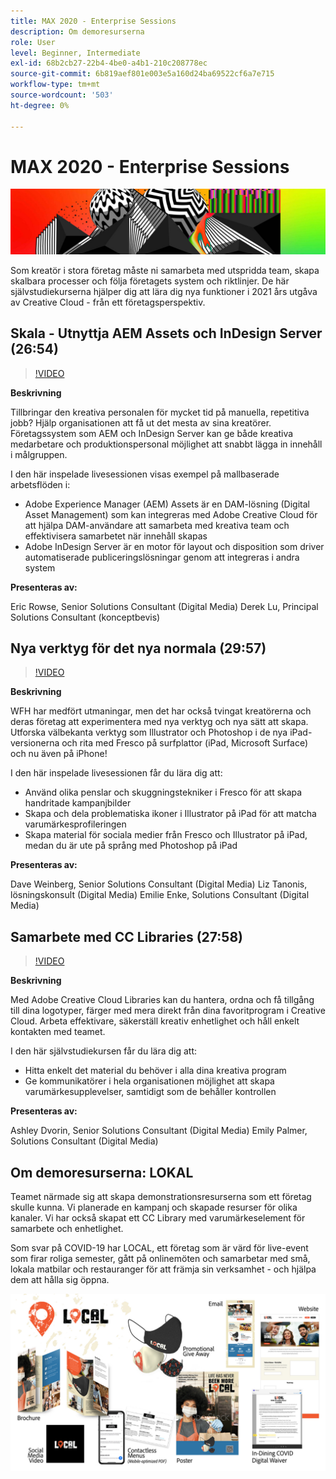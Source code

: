 ```yaml
---
title: MAX 2020 - Enterprise Sessions
description: Om demoresurserna
role: User
level: Beginner, Intermediate
exl-id: 68b2cb27-22b4-4be0-a4b1-210c208778ec
source-git-commit: 6b819aef801e003e5a160d24ba69522cf6a7e715
workflow-type: tm+mt
source-wordcount: '503'
ht-degree: 0%

---
```


# MAX 2020 - Enterprise Sessions

![Max 2020 Hero Image](../assets/MAX2020.jpg)

Som kreatör i stora företag måste ni samarbeta med utspridda team, skapa skalbara processer och följa företagets system och riktlinjer. De här självstudiekurserna hjälper dig att lära dig nya funktioner i 2021 års utgåva av Creative Cloud - från ett företagsperspektiv.

## Skala - Utnyttja AEM Assets och InDesign Server (26:54)

>[!VIDEO](https://video.tv.adobe.com/v/327112?hidetitle=true)

**Beskrivning**

Tillbringar den kreativa personalen för mycket tid på manuella, repetitiva jobb? Hjälp organisationen att få ut det mesta av sina kreatörer. Företagssystem som AEM och InDesign Server kan ge både kreativa medarbetare och produktionspersonal möjlighet att snabbt lägga in innehåll i målgruppen.

I den här inspelade livesessionen visas exempel på mallbaserade arbetsflöden i:
* Adobe Experience Manager (AEM) Assets är en DAM-lösning (Digital Asset Management) som kan integreras med Adobe Creative Cloud för att hjälpa DAM-användare att samarbeta med kreativa team och effektivisera samarbetet när innehåll skapas
* Adobe InDesign Server är en motor för layout och disposition som driver automatiserade publiceringslösningar genom att integreras i andra system

**Presenteras av:**

Eric Rowse, Senior Solutions Consultant (Digital Media)
Derek Lu, Principal Solutions Consultant (konceptbevis)

## Nya verktyg för det nya normala (29:57)

>[!VIDEO](https://video.tv.adobe.com/v/328232?hidetitle=true)

**Beskrivning**

WFH har medfört utmaningar, men det har också tvingat kreatörerna och deras företag att experimentera med nya verktyg och nya sätt att skapa. Utforska välbekanta verktyg som Illustrator och Photoshop i de nya iPad-versionerna och rita med Fresco på surfplattor (iPad, Microsoft Surface) och nu även på iPhone!

I den här inspelade livesessionen får du lära dig att:
* Använd olika penslar och skuggningstekniker i Fresco för att skapa handritade kampanjbilder
* Skapa och dela problematiska ikoner i Illustrator på iPad för att matcha varumärkesprofileringen
* Skapa material för sociala medier från Fresco och Illustrator på iPad, medan du är ute på språng med Photoshop på iPad

**Presenteras av:**

Dave Weinberg, Senior Solutions Consultant (Digital Media)
Liz Tanonis, lösningskonsult (Digital Media)
Emilie Enke, Solutions Consultant (Digital Media)

## Samarbete med CC Libraries (27:58)

>[!VIDEO](https://video.tv.adobe.com/v/328199?hidetitle=true)

**Beskrivning**

Med Adobe Creative Cloud Libraries kan du hantera, ordna och få tillgång till dina logotyper, färger med mera direkt från dina favoritprogram i Creative Cloud. Arbeta effektivare, säkerställ kreativ enhetlighet och håll enkelt kontakten med teamet.

I den här självstudiekursen får du lära dig att:
* Hitta enkelt det material du behöver i alla dina kreativa program
* Ge kommunikatörer i hela organisationen möjlighet att skapa varumärkesupplevelser, samtidigt som de behåller kontrollen

**Presenteras av:**

Ashley Dvorin, Senior Solutions Consultant (Digital Media)
Emily Palmer, Solutions Consultant (Digital Media)

## Om demoresurserna: LOKAL

Teamet närmade sig att skapa demonstrationsresurserna som ett företag skulle kunna. Vi planerade en kampanj och skapade resurser för olika kanaler. Vi har också skapat ett CC Library med varumärkeselement för samarbete och enhetlighet.

Som svar på COVID-19 har LOCAL, ett företag som är värd för live-event som firar roliga semester, gått på onlinemöten och samarbetar med små, lokala matbilar och restauranger för att främja sin verksamhet - och hjälpa dem att hålla sig öppna.

![LOCAL Demo Assets](../assets/demo_local_assets-WIP-v1.jpg)
